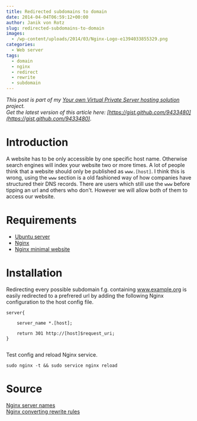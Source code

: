 ```yaml
---
title: Redirected subdomains to domain
date: 2014-04-04T06:59:12+00:00
author: Janik von Rotz
slug: redirected-subdomains-to-domain
images:
  - /wp-content/uploads/2014/03/Nginx-Logo-e1394033855329.png
categories:
  - Web server
tags:
  - domain
  - nginx
  - redirect
  - rewrite
  - subdomain
---
```

*This post is part of my [Your own Virtual Private Server hosting solution](https://janikvonrotz.ch/your-own-virtual-private-server-hosting-solution/) project.*  
*Get the latest version of this article here: [https://gist.github.com/9433480](https://gist.github.com/9433480).*

# Introduction

A website has to be only accessible by one specific host name. Otherwise search engines will index your website two or more times.
A lot of people think that a website should only be published as `www.[host]`.
I think this is wrong, using the `www` section is a old fashioned way of how companies have structured their DNS records.
There are users which still use the `www` before tipping an url and others who don't.
However we will allow both of them to access our website.
<!--more-->
# Requirements

* [Ubuntu server](https://janikvonrotz.ch/2014/03/13/deploy-ubuntu-server/)
* [Nginx](https://janikvonrotz.ch/2014/03/31/install-nginx/)
* [Nginx minimal website](https://janikvonrotz.ch/2014/04/01/nginx-minimal-website/)

# Installation

Redirecting every possible subdomain f.g. containing www.example.org is easily redirected to a prefrered url by adding the following Nginx configuration to the host config file.

```
server{

    server_name *.[host];
    
    return 301 http://[host]$request_uri;
}
    
```
Test config and reload Nginx service.

    sudo nginx -t && sudo service nginx reload

# Source

[Nginx server names](http://nginx.org/en/docs/http/server_names.html)  
[Nginx converting rewrite rules](http://nginx.org/en/docs/http/converting_rewrite_rules.html)  